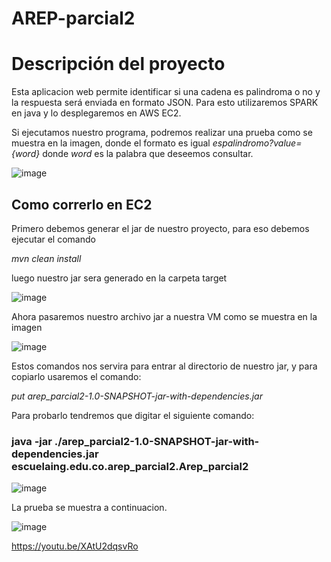 # AREP-parcial2

# Descripción del proyecto

Esta aplicacion web permite identificar si una cadena es palindroma o no y la respuesta será enviada en formato JSON. Para esto utilizaremos SPARK en java y lo desplegaremos en AWS EC2.

Si ejecutamos nuestro programa, podremos realizar una prueba como se muestra en la imagen, donde el formato es igual *espalindromo?value={word}* donde *word* es la palabra que deseemos consultar.

![image](https://user-images.githubusercontent.com/46855679/198156471-a14ed42e-fab8-41b9-ac10-b42d2f1f82ba.png)

## Como correrlo en EC2

Primero debemos generar el jar de nuestro proyecto, para eso debemos ejecutar el comando 

*mvn clean install*

luego nuestro jar sera generado en la carpeta target

![image](https://user-images.githubusercontent.com/46855679/198162700-6de27f91-2c14-4217-9571-1022cbb2f6ed.png)

Ahora pasaremos nuestro archivo jar a nuestra VM como se muestra en la imagen

![image](https://user-images.githubusercontent.com/46855679/198162799-c835529b-399f-4729-b281-0ce51414cb7e.png)

Estos comandos nos servira para entrar al directorio de nuestro jar, y para copiarlo usaremos el comando:

*put arep_parcial2-1.0-SNAPSHOT-jar-with-dependencies.jar*

Para probarlo tendremos que digitar el siguiente comando:

### java -jar ./arep_parcial2-1.0-SNAPSHOT-jar-with-dependencies.jar escuelaing.edu.co.arep_parcial2.Arep_parcial2


![image](https://user-images.githubusercontent.com/46855679/198161765-4f8a1a50-7b6e-4ce1-b016-3afee98b4156.png)

La prueba se muestra a continuacion.

![image](https://user-images.githubusercontent.com/46855679/198163183-611d7558-93d9-44ba-96af-91e033d78cb1.png)

https://youtu.be/XAtU2dqsvRo
